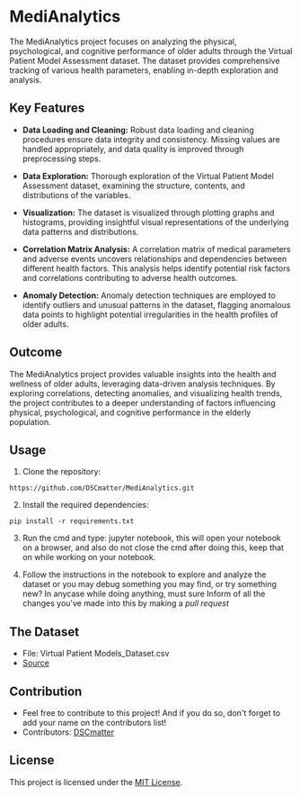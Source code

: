 # MediAnalytics
The MediAnalytics project focuses on analyzing the physical, psychological, and cognitive performance of older adults through the Virtual Patient Model Assessment dataset. The dataset provides comprehensive tracking of various health parameters, enabling in-depth exploration and analysis.

## Key Features

- **Data Loading and Cleaning:** Robust data loading and cleaning procedures ensure data integrity and consistency. Missing values are handled appropriately, and data quality is improved through preprocessing steps.
  
- **Data Exploration:** Thorough exploration of the Virtual Patient Model Assessment dataset, examining the structure, contents, and distributions of the variables.

- **Visualization:** The dataset is visualized through plotting graphs and histograms, providing insightful visual representations of the underlying data patterns and distributions.

- **Correlation Matrix Analysis:** A correlation matrix of medical parameters and adverse events uncovers relationships and dependencies between different health factors. This analysis helps identify potential risk factors and correlations contributing to adverse health outcomes.

- **Anomaly Detection:** Anomaly detection techniques are employed to identify outliers and unusual patterns in the dataset, flagging anomalous data points to highlight potential irregularities in the health profiles of older adults.

## Outcome

The MediAnalytics project provides valuable insights into the health and wellness of older adults, leveraging data-driven analysis techniques. By exploring correlations, detecting anomalies, and visualizing health trends, the project contributes to a deeper understanding of factors influencing physical, psychological, and cognitive performance in the elderly population.

## Usage
1. Clone the repository:
```
https://github.com/DSCmatter/MediAnalytics.git
```
2. Install the required dependencies:
```
pip install -r requirements.txt
```
3. Run the cmd and type: jupyter notebook, this will open your notebook on a browser, and also do not close the cmd after doing this, keep that on while working on your notebook.
   
4. Follow the instructions in the notebook to explore and analyze the dataset or you may debug something you may find, or try something new? In anycase while doing anything, must sure Inform of all the changes you've made into this by making a *pull request*

## The Dataset

- File: Virtual Patient Models_Dataset.csv
- [Source](https://www.kaggle.com/datasets/thedevastator/virtual-patient-model-assessment)

## Contribution

- Feel free to contribute to this project! And if you do so, don't forget to add your name on the contributors list!
- Contributors: [DSCmatter](https://github.com/DSCmatter)

## License

This project is licensed under the [MIT License](LICENSE).
